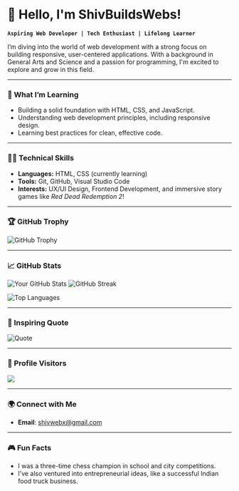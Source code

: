 # 👋 Hello, I'm ShivBuildsWebs!

**`Aspiring Web Developer | Tech Enthusiast | Lifelong Learner`**

I’m diving into the world of web development with a strong focus on building responsive, user-centered applications. With a background in General Arts and Science and a passion for programming, I'm excited to explore and grow in this field.

---

### 🌱 What I’m Learning
- Building a solid foundation with HTML, CSS, and JavaScript.
- Understanding web development principles, including responsive design.
- Learning best practices for clean, effective code.

---

### 👨‍💻 Technical Skills
- **Languages:** HTML, CSS (currently learning)
- **Tools:** Git, GitHub, Visual Studio Code
- **Interests:** UX/UI Design, Frontend Development, and immersive story games like *Red Dead Redemption 2*!

---

### 🏆 GitHub Trophy
![GitHub Trophy](https://github-profile-trophy.vercel.app/?username=ShivBuildsWebs&theme=darkhub)

---

### 📈 GitHub Stats
![Your GitHub Stats](https://github-readme-stats.vercel.app/api?username=ShivBuildsWebs&show_icons=true&theme=radical)
![GitHub Streak](https://github-readme-streak-stats.herokuapp.com/?user=ShivBuildsWebs&theme=radical)

![Top Languages](https://github-readme-stats.vercel.app/api/top-langs/?username=ShivBuildsWebs&layout=compact&theme=radical)

---

### 💬 Inspiring Quote
![Quote](https://quotes-github-readme.vercel.app/api?type=horizontal&theme=radical)

---

### 👀 Profile Visitors
![](https://komarev.com/ghpvc/?username=ShivBuildsWebs&color=brightgreen)

---

### 🌍 Connect with Me  
- **Email**: shivwebx@gmail.com

---

### 🎮 Fun Facts
- I was a three-time chess champion in school and city competitions.
- I’ve also ventured into entrepreneurial ideas, like a successful Indian food truck business.
